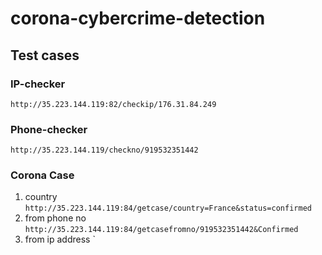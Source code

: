 # corona-cybercrime-detection

## Test cases

### IP-checker

`http://35.223.144.119:82/checkip/176.31.84.249`

### Phone-checker

`http://35.223.144.119/checkno/919532351442`

### Corona Case

1. country
    `http://35.223.144.119:84/getcase/country=France&status=confirmed`
2. from phone no
    `http://35.223.144.119:84/getcasefromno/919532351442&Confirmed`
3. from ip address
     `
